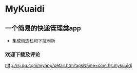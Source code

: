 # MyKuaidi
## 一个简易的快递管理类app
* 集成侧边栏和下拉刷新
### 欢迎下载及评论
http://sj.qq.com/myapp/detail.htm?apkName=com.hs.mykuaidi
